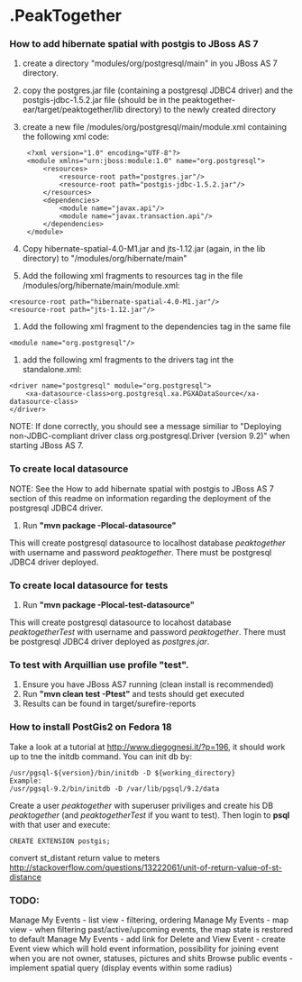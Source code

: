 .PeakTogether
============

### How to add hibernate spatial with postgis to JBoss AS 7

1. create a directory "modules/org/postgresql/main" in you JBoss AS 7 directory.
1. copy the postgres.jar file (containing a postgresql JDBC4 driver) and the postgis-jdbc-1.5.2.jar file (should be in the peaktogether-ear/target/peaktogether/lib directory) to the newly created directory
1. create a new file /modules/org/postgresql/main/module.xml containing the following xml code:

        <?xml version="1.0" encoding="UTF-8"?>
        <module xmlns="urn:jboss:module:1.0" name="org.postgresql">
            <resources>
                <resource-root path="postgres.jar"/>
                <resource-root path="postgis-jdbc-1.5.2.jar"/>
            </resources>
            <dependencies>
                <module name="javax.api"/>
                <module name="javax.transaction.api"/>
            </dependencies>
        </module>

1. Copy hibernate-spatial-4.0-M1.jar and jts-1.12.jar (again, in the lib directory) to "/modules/org/hibernate/main"
1. Add the following xml fragments to resources tag in the file /modules/org/hibernate/main/module.xml:
```
<resource-root path="hibernate-spatial-4.0-M1.jar"/>
<resource-root path="jts-1.12.jar"/>
```
1. Add the following xml fragment to the dependencies tag in the same file
```
<module name="org.postgresql"/>
```
1. add the following xml fragments to the drivers tag int the standalone.xml:
```
<driver name="postgresql" module="org.postgresql">
    <xa-datasource-class>org.postgresql.xa.PGXADataSource</xa-datasource-class>
</driver>
```
NOTE: If done correctly, you should see a message similiar to
"Deploying non-JDBC-compliant driver class org.postgresql.Driver (version 9.2)"
when starting JBoss AS 7.


### To create local datasource
NOTE: See the How to add hibernate spatial with postgis to JBoss AS 7 section of this readme on information
regarding the deployment of the postgresql JDBC4 driver.

1. Run **"mvn package -Plocal-datasource"**

This will create postgresql datasource to localhost database *peaktogether* with username and password *peaktogether*.
There must be postgresql JDBC4 driver deployed.

### To create local datasource for tests

1. Run **"mvn package -Plocal-test-datasource"**

This will create postgresql datasource to locahost database *peaktogetherTest* with username and password *peaktogether*.
There must be postgresql JDBC4 driver deployed as *postgres.jar*.

### To test with Arquillian use profile "test".

1. Ensure you have JBoss AS7 running (clean install is recommended)
2. Run **"mvn clean test -Ptest"** and tests should get executed
3. Results can be found in target/surefire-reports

### How to install PostGis2 on Fedora 18 ###
Take a look at a tutorial at http://www.diegognesi.it/?p=196, it should work up to tne the initdb command.
You can init db by:
```
/usr/pgsql-${version}/bin/initdb -D ${working_directory}
Example:
/usr/pgsql-9.2/bin/initdb -D /var/lib/pgsql/9.2/data
```
Create a user *peaktogether* with superuser priviliges and create his DB *peaktogether* 
(and *peaktogetherTest* if you want to test). Then login to **psql** with that user and execute:
```
CREATE EXTENSION postgis;

```


convert st_distant return value to meters
http://stackoverflow.com/questions/13222061/unit-of-return-value-of-st-distance


### TODO: ###

Manage My Events - list view - filtering, ordering
Manage My Events - map view - when filtering past/active/upcoming events, the map state is restored to default
Manage My Events - add link for Delete and View
Event - create Event view which will hold event information, possibility for joining event when you are not owner, statuses, pictures  and shits
Browse public events - implement spatial query (display events within some radius)
